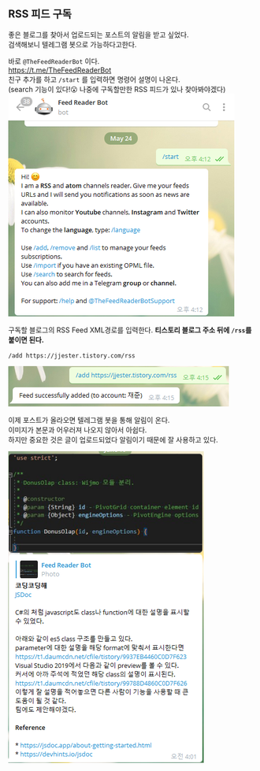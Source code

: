 ## RSS 피드 구독

좋은 블로그를 찾아서 업로드되는 포스트의 알림을 받고 싶었다.  
검색해보니 텔레그램 봇으로 가능하다고한다.  

바로 `@TheFeedReaderBot` 이다.  
https://t.me/TheFeedReaderBot  
친구 추가를 하고 `/start` 를 입력하면 명령어 설명이 나온다.  
(search 기능이 있다!😮 나중에 구독할만한 RSS 피드가 있나 찾아봐야겠다)  
![](./images/1.png)

구독할 블로그의 RSS Feed XML경로를 입력한다. 
**티스토리 블로그 주소 뒤에 `/rss`를 붙이면 된다.**
```
/add https://jjester.tistory.com/rss
```
![](./images/2.png)

이제 포스트가 올라오면 텔레그램 봇을 통해 알림이 온다.  
이미지가 본문과 어우러져 나오지 않아서 아쉽다.  
하지만 중요한 것은 글이 업로드되었다 알림이기 때문에 잘 사용하고 있다.   

![](./images/3.png)